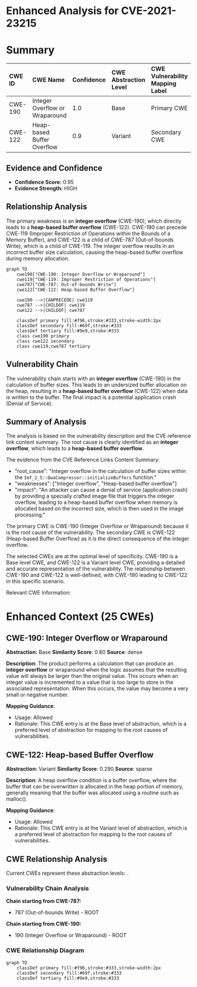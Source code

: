 # Enhanced Analysis for CVE-2021-23215

# Summary
| CWE ID  | CWE Name                                                                    | Confidence | CWE Abstraction Level | CWE Vulnerability Mapping Label | CWE-Vulnerability Mapping Notes |
| :-------- | :-------------------------------------------------------------------------- | :--------- | :---------------------- | :------------------------------ | :------------------------------ |
| CWE-190 | Integer Overflow or Wraparound                                              | 1.0        | Base                    | Primary CWE                   | Allowed                       |
| CWE-122 | Heap-based Buffer Overflow                                                  | 0.9        | Variant                 | Secondary CWE                 | Allowed                       |

## Evidence and Confidence

*   **Confidence Score:** 0.95
*   **Evidence Strength:** HIGH

## Relationship Analysis
The primary weakness is an **integer overflow** (CWE-190), which directly leads to a **heap-based buffer overflow** (CWE-122). CWE-190 can precede CWE-119 (Improper Restriction of Operations within the Bounds of a Memory Buffer), and CWE-122 is a child of CWE-787 (Out-of-bounds Write), which is a child of CWE-119. The integer overflow results in an incorrect buffer size calculation, causing the heap-based buffer overflow during memory allocation.

```mermaid
graph TD
    cwe190["CWE-190: Integer Overflow or Wraparound"]
    cwe119["CWE-119: Improper Restriction of Operations"]
    cwe787["CWE-787: Out-of-bounds Write"]
    cwe122["CWE-122: Heap-based Buffer Overflow"]
    
    cwe190 -->|CANPRECEDE| cwe119
    cwe787 -->|CHILDOF| cwe119
    cwe122 -->|CHILDOF| cwe787

    classDef primary fill:#f96,stroke:#333,stroke-width:2px
    classDef secondary fill:#69f,stroke:#333
    classDef tertiary fill:#9e9,stroke:#333
    class cwe190 primary
    class cwe122 secondary
    class cwe119,cwe787 tertiary
```

## Vulnerability Chain
The vulnerability chain starts with an **integer overflow** (CWE-190) in the calculation of buffer sizes. This leads to an undersized buffer allocation on the heap, resulting in a **heap-based buffer overflow** (CWE-122) when data is written to the buffer. The final impact is a potential application crash (Denial of Service).

## Summary of Analysis
The analysis is based on the vulnerability description and the CVE reference link content summary. The root cause is clearly identified as an **integer overflow**, which leads to a **heap-based buffer overflow**.

The evidence from the CVE Reference Links Content Summary:
*   "root\_cause": "Integer overflow in the calculation of buffer sizes within the `Imf_2_5::DwaCompressor::initializeBuffers` function."
*   "weaknesses": ["Integer overflow", "Heap-based buffer overflow"]
*   "impact": "An attacker can cause a denial of service (application crash) by providing a specially crafted image file that triggers the integer overflow, leading to a heap-based buffer overflow when memory is allocated based on the incorrect size, which is then used in the image processing."

The primary CWE is CWE-190 (Integer Overflow or Wraparound) because it is the root cause of the vulnerability. The secondary CWE is CWE-122 (Heap-based Buffer Overflow) as it is the direct consequence of the integer overflow.

The selected CWEs are at the optimal level of specificity. CWE-190 is a Base level CWE, and CWE-122 is a Variant level CWE, providing a detailed and accurate representation of the vulnerability. The relationship between CWE-190 and CWE-122 is well-defined, with CWE-190 leading to CWE-122 in this specific scenario.

Relevant CWE Information:

# Enhanced Context (25 CWEs)

## CWE-190: Integer Overflow or Wraparound
**Abstraction:** Base
**Similarity Score**: 0.80
**Source**: dense

**Description**:
The product performs a calculation that can produce an **integer overflow** or wraparound when the logic assumes that the resulting value will always be larger than the original value. This occurs when an integer value is incremented to a value that is too large to store in the associated representation. When this occurs, the value may become a very small or negative number.

**Mapping Guidance**:
- Usage: Allowed
- Rationale: This CWE entry is at the Base level of abstraction, which is a preferred level of abstraction for mapping to the root causes of vulnerabilities.

## CWE-122: Heap-based Buffer Overflow
**Abstraction:** Variant
**Similarity Score**: 0.290
**Source**: sparse

**Description**:
A heap overflow condition is a buffer overflow, where the buffer that can be overwritten is allocated in the heap portion of memory, generally meaning that the buffer was allocated using a routine such as malloc().

**Mapping Guidance**:
- Usage: Allowed
- Rationale: This CWE entry is at the Variant level of abstraction, which is a preferred level of abstraction for mapping to the root causes of vulnerabilities.


## CWE Relationship Analysis

Current CWEs represent these abstraction levels: .


### Vulnerability Chain Analysis

**Chain starting from CWE-787:**
- 787 (Out-of-bounds Write) - ROOT


**Chain starting from CWE-190:**
- 190 (Integer Overflow or Wraparound) - ROOT



### CWE Relationship Diagram

```mermaid
graph TD
    classDef primary fill:#f96,stroke:#333,stroke-width:2px
    classDef secondary fill:#69f,stroke:#333
    classDef tertiary fill:#9e9,stroke:#333
```